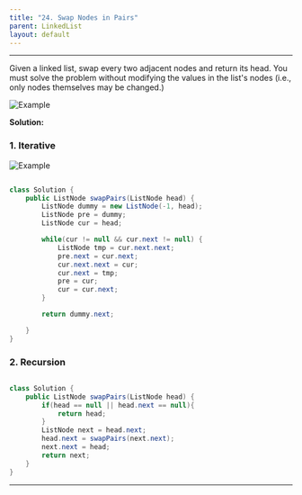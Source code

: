 ```yaml
---
title: "24. Swap Nodes in Pairs"
parent: LinkedList
layout: default
---
```


---

Given a linked list, swap every two adjacent nodes and return its head. You must solve the problem without modifying the values in the list's nodes (i.e., only nodes themselves may be changed.)

![Example](/Leetcode/assets/24.png)

**Solution:**

### 1. Iterative

![Example](/Leetcode/assets/24-1.png)

```java

class Solution {
    public ListNode swapPairs(ListNode head) {
        ListNode dummy = new ListNode(-1, head);
        ListNode pre = dummy;
        ListNode cur = head;

        while(cur != null && cur.next != null) {
            ListNode tmp = cur.next.next;
            pre.next = cur.next;
            cur.next.next = cur;
            cur.next = tmp;
            pre = cur;
            cur = cur.next;
        }

        return dummy.next;

    }
}

```

### 2. Recursion

```java

class Solution {
    public ListNode swapPairs(ListNode head) {
        if(head == null || head.next == null){
            return head;
        }
        ListNode next = head.next;
        head.next = swapPairs(next.next);
        next.next = head;
        return next;
    }
}

```

---
